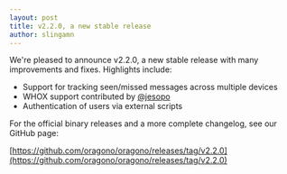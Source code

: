 ```yaml
---
layout: post
title: v2.2.0, a new stable release
author: slingamn
---
```

We're pleased to announce v2.2.0, a new stable release with many improvements and fixes. Highlights include:

* Support for tracking seen/missed messages across multiple devices
* WHOX support contributed by [@jesopo](https://github.com/jesopo)
* Authentication of users via external scripts

For the official binary releases and a more complete changelog, see our GitHub page:

[https://github.com/oragono/oragono/releases/tag/v2.2.0](https://github.com/oragono/oragono/releases/tag/v2.2.0)
